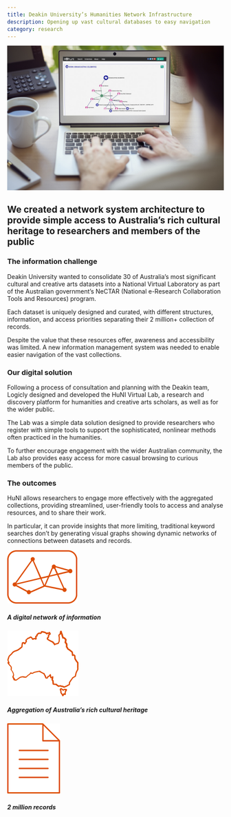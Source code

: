 ```yaml
---
title: Deakin University’s Humanities Network Infrastructure
description: Opening up vast cultural databases to easy navigation
category: research
---
```

<div class="grid grid-cols-12 gap-8">

<div class="col-span-12 project-images">
    <img src="/Projects/Images/4_Deakin_Universitys_Humanities_Network_Infrastructure/Deakin-Universitys-Humanities-Network-Infrastructure.jpg" />
</div>


<div class="col-span-12 lg:col-span-9 project-text lg:order-last">
<div>

## We created a network system architecture to provide simple access to Australia’s rich cultural heritage to researchers and members of the public

### The information challenge
Deakin University wanted to consolidate 30 of Australia’s most significant cultural and creative arts datasets into a National Virtual Laboratory as part of the Australian government’s NeCTAR (National e-Research Collaboration Tools and Resources) program.

Each dataset is uniquely designed and curated, with different structures, information, and access priorities separating their 2 million+ collection of records.

Despite the value that these resources offer, awareness and accessibility was limited. A new information management system was needed to enable easier navigation of the vast collections.

### Our digital solution
Following a process of consultation and planning with the Deakin team, Logicly designed and developed the HuNI Virtual Lab, a research and discovery platform for humanities and creative arts scholars, as well as for the wider public.

The Lab was a simple data solution designed to provide researchers who register with simple tools to support the sophisticated, nonlinear methods often practiced in the humanities.

To further encourage engagement with the wider Australian community, the Lab also provides easy access for more casual browsing to curious members of the public.

### The outcomes
HuNI allows researchers to engage more effectively with the aggregated collections, providing streamlined, user-friendly tools to access and analyse resources, and to share their work.

In particular, it can provide insights that more limiting, traditional keyword searches don’t by generating visual graphs showing dynamic networks of connections between datasets and records.

</div>
</div>


<div class="col-span-12 lg:col-span-3 icons-sidebar">
<div>
<img src="/Projects/Icons/4_Deakin_Universitys_Humanities_Network_Infrastructure/A_digital_network_of_information.svg" />

##### A digital network of information
</div>

<div>
<img src="/Projects/Icons/4_Deakin_Universitys_Humanities_Network_Infrastructure/Aggregation_of_Australias_rich_cultural_heritage.svg" />

##### Aggregation of Australia’s rich cultural heritage
</div>

<div class="icons-sidebar-last">
<img src="/Projects/Icons/4_Deakin_Universitys_Humanities_Network_Infrastructure/2_million_records.svg" />

##### 2 million records
</div>
</div>

</div>

